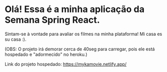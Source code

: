 # Olá! Essa é a minha aplicação da Semana Spring React.

Sintam-se à vontade para avaliar os filmes na minha plataforma! Mi casa es su casa :).

(OBS: O projeto irá demorar cerca de 40seg para carregar, pois ele está hospedado e "adormecido" no heroku.)

Link do projeto hospedado: https://mykamovie.netlify.app/
